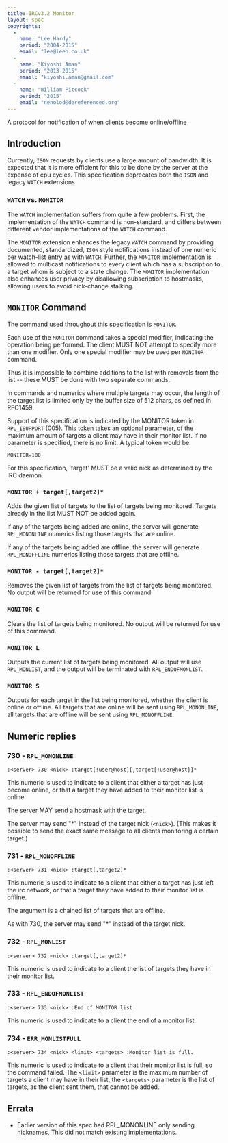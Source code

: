 ```yaml
---
title: IRCv3.2 Monitor
layout: spec
copyrights:
  -
    name: "Lee Hardy"
    period: "2004-2015"
    email: "lee@leeh.co.uk"
  -
    name: "Kiyoshi Aman"
    period: "2013-2015"
    email: "kiyoshi.aman@gmail.com"
  -
    name: "William Pitcock"
    period: "2015"
    email: "nenolod@dereferenced.org"
---
```

A protocol for notification of when clients become online/offline

## Introduction

Currently, `ISON` requests by clients use a large amount of bandwidth.  It is
expected that it is more efficient for this to be done by the server at the 
expense of cpu cycles.  This specification deprecates both the `ISON` and
legacy `WATCH` extensions.

### `WATCH` vs. `MONITOR`

The `WATCH` implementation suffers from quite a few problems. First, the
implementation of the `WATCH` command is non-standard, and differs between
different vendor implementations of the `WATCH` command.

The `MONITOR` extension enhances the legacy `WATCH` command by providing
documented, standardized, `ISON` style notifications instead of one numeric
per watch-list entry as with `WATCH`. Further, the `MONITOR` implementation
is allowed to multicast notifications to every client which has a subscription
to a target whom is subject to a state change. The `MONITOR` implementation
also enhances user privacy by disallowing subscription to hostmasks,
allowing users to avoid nick-change stalking.

## `MONITOR` Command

The command used throughout this specification is `MONITOR`.

Each use of the `MONITOR` command takes a special modifier, indicating
the operation being performed.  The client MUST NOT attempt to specify
more than one modifier.  Only one special modifier may be used per `MONITOR`
command.

Thus it is impossible to combine additions to the list with removals from
the list -- these MUST be done with two separate commands.

In commands and numerics where multiple targets may occur, the length of
the target list is limited only by the buffer size of 512 chars, as
defined in RFC1459.

Support of this specification is indicated by the MONITOR token in
`RPL_ISUPPORT` (005).  This token takes an optional parameter, of the maximum
amount of targets a client may have in their monitor list.  If no parameter
is specified, there is no limit.  A typical token would be:

    MONITOR=100

For this specification, 'target' MUST be a valid nick as determined by
the IRC daemon.

### `MONITOR + target[,target2]*`

Adds the given list of targets to the list of targets being monitored.
Targets already in the list MUST NOT be added again.

If any of the targets being added are online, the server will generate
`RPL_MONONLINE` numerics listing those targets that are online.

If any of the targets being added are offline, the server will generate
`RPL_MONOFFLINE` numerics listing those targets that are offline.

### `MONITOR - target[,target2]*`

Removes the given list of targets from the list of targets being
monitored.  No output will be returned for use of this command.

### `MONITOR C`

Clears the list of targets being monitored.  No output will be returned
for use of this command.

### `MONITOR L`

Outputs the current list of targets being monitored.  All output will use
`RPL_MONLIST`, and the output will be terminated with `RPL_ENDOFMONLIST`.

### `MONITOR S`

Outputs for each target in the list being monitored, whether the client is
online or offline.  All targets that are online will be sent using 
`RPL_MONONLINE`, all targets that are offline will be sent using
`RPL_MONOFFLINE`.

## Numeric replies

### 730 - `RPL_MONONLINE`

    :<server> 730 <nick> :target[!user@host][,target[!user@host]]*

This numeric is used to indicate to a client that either a target has just
become online, or that a target they have added to their monitor list is
online.

The server MAY send a hostmask with the target.

The server may send "*" instead of the target nick (`<nick>`). (This makes it
possible to send the exact same message to all clients monitoring a certain
target.)

### 731 - `RPL_MONOFFLINE`

    :<server> 731 <nick> :target[,target2]*

This numeric is used to indicate to a client that either a target has just
left the irc network, or that a target they have added to their monitor
list is offline.

The argument is a chained list of targets that are offline.

As with 730, the server may send "*" instead of the target nick.

### 732 - `RPL_MONLIST`

    :<server> 732 <nick> :target[,target2]*

This numeric is used to indicate to a client the list of targets they have
in their monitor list.

### 733 - `RPL_ENDOFMONLIST`

    :<server> 733 <nick> :End of MONITOR list

This numeric is used to indicate to a client the end of a monitor list.

### 734 - `ERR_MONLISTFULL`

    :<server> 734 <nick> <limit> <targets> :Monitor list is full.

This numeric is used to indicate to a client that their monitor list is
full, so the command failed.  The `<limit>` parameter is the maximum number of
targets a client may have in their list, the `<targets>` parameter is the
list of targets, as the client sent them, that cannot be added.

## Errata

* Earlier version of this spec had RPL_MONONLINE only sending nicknames,
  This did not match existing implementations.
